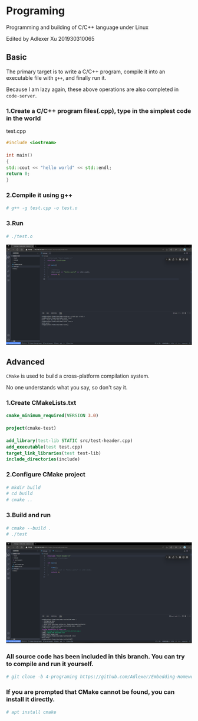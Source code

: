 # Programing

Programming and building of C/C++ language under Linux

Edited by Adlexer Xu 201930310065

## Basic

The primary target is to write a C/C++ program, compile it into an executable file with `g++`, and finally run it.

Because I am lazy again, these above operations are also completed in `code-server`.

### 1.Create a C/C++ program files(.cpp), type in the simplest code in the world

test.cpp

```c++
#include <iostream>

int main()
{
std::cout << "hello world" << std::endl;
return 0;
}
```

### 2.Compile it using g++

```bash
# g++ -g test.cpp -o test.o
```

### 3.Run

```bash
# ./test.o
```

![4-1-1](img\4-1-1.png)

## Advanced

`CMake` is used to build a cross-platform compilation system.

No one understands what you say, so don't say it.

### 1.Create CMakeLists.txt

```cmake
cmake_minimum_required(VERSION 3.0)

project(cmake-test)

add_library(test-lib STATIC src/test-header.cpp) 
add_executable(test test.cpp)
target_link_libraries(test test-lib)
include_directories(include)
```

### 2.Configure CMake project

```bash
# mkdir build
# cd build
# cmake ..
```

### 3.Build and run

```bash
# cmake --build .
# ./test
```

![4-2-1](img\4-2-1.png)

### **All source code has been included in this branch. You can try to compile and run it yourself.**

```bash
# git clone -b 4-programing https://github.com/Adlexer/Embedding-Homework
```

### If you are prompted that CMake cannot be found, you can install it directly.

```bash
# apt install cmake
```

